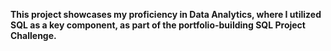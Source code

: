 **This project showcases my proficiency in Data Analytics, where I utilized SQL as a key component, as part of the portfolio-building SQL Project Challenge.**
